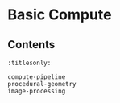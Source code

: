 Basic Compute
=============

Contents
--------

```{toctree}
:titlesonly:

compute-pipeline
procedural-geometry
image-processing
```
